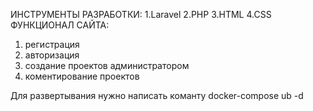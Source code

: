 ИНСТРУМЕНТЫ РАЗРАБОТКИ:
1.Laravel 
2.PHP
3.HTML
4.CSS
ФУНКЦИОНАЛ САЙТА:
1. регистрация
2. авторизация 
3. создание проектов администратором
4. коментирование проектов 

Для развертывания нужно написать команту 
docker-compose ub -d
